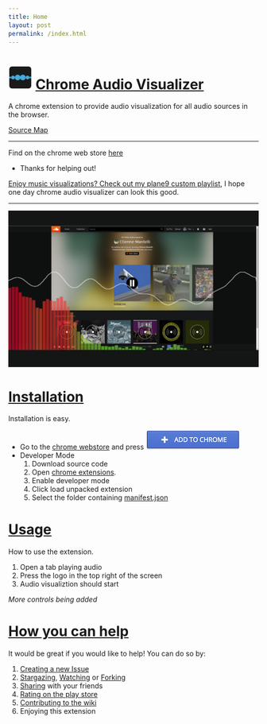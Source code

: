 ```yaml
---
title: Home
layout: post
permalink: /index.html
---
```


# [![logo](https://github.com/Douile/Chrome-Audio-Visualizer/raw/master/icon48.png)](https://goo.gl/Xx4vje) [Chrome Audio Visualizer](#-chrome-audio-visualizerchrome-audio-visualizer)

A chrome extension to provide audio visualization for all audio sources in the browser.

[Source Map](/MAP)

---

Find on the chrome web store [here](https://goo.gl/Xx4vje)

- Thanks for helping out!

[Enjoy music visualizations? Check out my plane9 custom playlist](https://gist.github.com/Douile/640bc92c624090ea0f7758a021bfbd71), I hope one day chrome audio visualizer can look this good.

---

[![screenshot](https://github.com/Douile/Chrome-Audio-Visualizer/raw/master/GIT/audioVisScreen2.png)](https://goo.gl/Xx4vje)

# [Installation](#installation)

Installation is easy.
* Go to the [chrome webstore](https://goo.gl/Xx4vje) and press [![Add to Chrome](https://github.com/Douile/Chrome-Audio-Visualizer/raw/master/GIT/addToChrome.png)](https://goo.gl/Xx4vje)
* Developer Mode
  1. Download source code 
  2. Open [chrome extensions](chrome://extensions).
  3. Enable developer mode
  4. Click load unpacked extension
  5. Select the folder containing [manifest.json](https://github.com/Douile/Chrome-Audio-Visualizer/raw/master/manifest.json)
  
# [Usage](#usage)
How to use the extension.
1. Open a tab playing audio
2. Press the logo in the top right of the screen
3. Audio visualiztion should start

*More controls being added*

# [How you can help](#how-you-can-help)
It would be great if you would like to help! You can do so by:
1. [Creating a new Issue](https://github.com/Douile/Chrome-Audio-Visualizer/issues/new)
2. [Stargazing](https://github.com/Douile/Chrome-Audio-Visualizer/stargazers), [Watching](https://github.com/Douile/Chrome-Audio-Visualizer/watchers) or [Forking](https://github.com/Douile/Chrome-Audio-Visualizer/network#fork-destination-box)
3. [Sharing](https://plus.google.com/share?app=110&url=https%3A%2F%2Fchrome.google.com%2Fwebstore%2Fdetail%2Faudio-visualizer%2Fcaajjjkijcgmagpdjgadkodpgnmajcej) with your friends
4. [Rating on the play store](https://chrome.google.com/webstore/detail/audio-visualizer/caajjjkijcgmagpdjgadkodpgnmajcej/reviews)
5. [Contributing to the wiki](https://github.com/Douile/Chrome-Audio-Visualizer/wiki/_new)
6. Enjoying this extension
